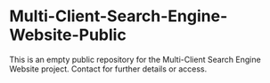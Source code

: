 # Multi-Client-Search-Engine-Website-Public
This is an empty public repository for the Multi-Client Search Engine Website project. Contact for further details or access.

